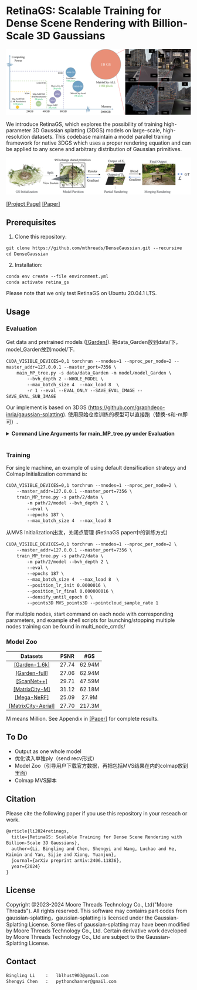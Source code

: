 # RetinaGS: Scalable Training for Dense Scene Rendering with Billion-Scale 3D Gaussians

<img src="./assets/teaser.png">

We introduce RetinaGS, which explores the possibility of training high-parameter 3D Gaussian splatting (3DGS) models on large-scale, high-resolution datasets. This codebase maintain a model parallel traning framework for native 3DGS which uses a proper rendering equation and can be applied to any scene and arbitrary distribution of Gaussian primitives. 

<img src="./assets/pipeline.png">


[[Project Page]](https://ai-reality.github.io/RetinaGS/)
[[Paper]](https://arxiv.org/pdf/2406.11836)

## Prerequisites

1. Clone this repository:
```
git clone https://github.com/mthreads/DenseGaussian.git --recursive
cd DenseGaussian
```


2. Installation:

```shell
conda env create --file environment.yml
conda activate retina_gs
```

Please note that we only test RetinaGS on Ubuntu 20.04.1 LTS.

## Usage

### Evaluation
Get data and pretrained models ([[Garden]](https://ai-reality.github.io/RetinaGS/)). 把data_Garden放到data/下，model_Garden放到model/下.

```
CUDA_VISIBLE_DEVICES=0,1 torchrun --nnodes=1 --nproc_per_node=2 --master_addr=127.0.0.1 --master_port=7356 \
    main_MP_tree.py -s data/data_Garden -m model/model_Garden \
        --bvh_depth 2 --WHOLE_MODEL \
        --max_batch_size 4  --max_load 8  \
        -r 1 --eval --EVAL_ONLY --SAVE_EVAL_IMAGE --SAVE_EVAL_SUB_IMAGE
```

Our implement is based on 3DGS (https://github.com/graphdeco-inria/gaussian-splatting). 使用原始仓库训练的模型可以直接跑（替换-s和-m即可）. 
<details>
<summary><span style="font-weight: bold;">Command Line Arguments for main_MP_tree.py under Evaluation</span></summary>
Arguments of 3DGS我们大部分保留. 

  #### CUDA_VISIBLE_DEVICES=0,1
  指定编号为CUDA_0和CUDA_1的GPU参与Evaluation.
  #### --nnodes=1 --nproc_per_node=2
  机器数量为1，GPU数量为2.
  #### --master_addr=127.0.0.1 --master_port=7356
  the host and port of torchrun. 注意同一台机器上不同训练任务间的--master_port需要不同.
  #### --source_path / -s
  Path to the source directory containing a COLMAP or Synthetic NeRF data set.
  #### --model_path / -m 
  Path where the trained model is stored. 
  #### --resolution / -r
  Specifies resolution of the loaded images before training. If provided 1, 2, 4 or 8, uses original, 1/2, 1/4 or 1/8 resolution, respectively. For all other values, rescales the width to the given number while maintaining image aspect. If not set and input image width exceeds 1.6K pixels, inputs are automatically rescaled to this target.
  #### --eval
  Add this flag to use a MipNeRF360-style training/test split for evaluation.
  #### --bvh_depth
  Argument for controlling the number of submodels. Here, you would create 2**(bvh_depth) submodels for 2 GPUs, namely 2 submodels for each GPU. 
  #### --WHOLE_MODEL
  仅读入单个ply
  #### --max_batch_size --max_load 
  Arguments for controlling memory cost, a render task for a submodel weight 1 load, thus "--max_batch_size 4  --max_load 8" just set every batch as size of 4 in this case.
  #### --EVAL_ONLY --SAVE_EVAL_IMAGE --SAVE_EVAL_SUB_IMAGE
  仅进行Evaluation，且保存图像和每个submodel输出的子图像。

</details>
<br>



### Training 
For single machine, an example of using default densification strategy and Colmap Initialization  command is:
```
CUDA_VISIBLE_DEVICES=0,1 torchrun --nnodes=1 --nproc_per_node=2 \
    --master_addr=127.0.0.1 --master_port=7356 \
    train_MP_tree.py -s path/2/data \
        -m path/2/model --bvh_depth 2 \
        --eval \
        --epochs 187 \
        --max_batch_size 4  --max_load 8
```


从MVS Initialization出发，关闭点管理 (RetinaGS paper中的训练方式)
```
CUDA_VISIBLE_DEVICES=0,1 torchrun --nnodes=1 --nproc_per_node=2 \
    --master_addr=127.0.0.1 --master_port=7356 \
    train_MP_tree.py -s path/2/data \
        -m path/2/model --bvh_depth 2 \
        --eval \
        --epochs 187 \
        --max_batch_size 4  --max_load 8  \
        --position_lr_init 0.0000016 \
        --position_lr_final 0.000000016 \
        --densify_until_epoch 0 \
        --points3D MVS_points3D --pointcloud_sample_rate 1
```

For multiple nodes, start command on each node with corresponding parameters, and example shell scripts for launching/stopping multiple nodes training can be found in multi_node_cmds/

### Model Zoo

| Datasets                                                      | PSNR | #GS   |
|:-----------------:                                            |:----:|:-----:|
| [[Garden-1.6k]](https://ai-reality.github.io/RetinaGS/)       |27.74 |62.94M |
| [[Garden-full]](https://ai-reality.github.io/RetinaGS/)       |27.06 |62.94M |
| [[ScanNet++]](https://ai-reality.github.io/RetinaGS/)         |29.71 |47.59M |
| [[MatrixCity-M]](https://ai-reality.github.io/RetinaGS/)      |31.12 |62.18M |
| [[Mega-NeRF]](https://ai-reality.github.io/RetinaGS/)         |25.09 |27.9M  |
| [[MatrixCity-Aerial]](https://ai-reality.github.io/RetinaGS/) |27.70 |217.3M |

M means Million. See Appendix in [[Paper]](https://arxiv.org/pdf/2406.11836) for complete results.

## To Do
- Output as one whole model  
- 优化读入单独ply（send recv形式）
- Model Zoo（引导用户下载官方数据，再把包括MVS结果在内的colmap放到里面）
- Colmap MVS脚本

## Citation
Please cite the following paper if you use this repository in your reseach or work.
```
@article{li2024retinags,
  title={RetinaGS: Scalable Training for Dense Scene Rendering with Billion-Scale 3D Gaussians},
  author={Li, Bingling and Chen, Shengyi and Wang, Luchao and He, Kaimin and Yan, Sijie and Xiong, Yuanjun},
  journal={arXiv preprint arXiv:2406.11836},
  year={2024}
}
```

## License
Copyright @2023-2024 Moore Threads Technology Co., Ltd("Moore Threads"). All rights reserved. This software may contains part codes from gaussian-splatting，gaussian-splatting is licensed under the Gaussian-Splatting License. Some files of gaussian-splatting may have been modified by Moore Threads Technology Co., Ltd.  Certain derivative work developed by Moore Threads Technology Co., Ltd are subject to the Gaussian-Splatting License.

## Contact
```
Bingling Li    :   lblhust903@gmail.com
Shengyi Chen   :   pythonchanner@gmail.com
```


